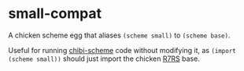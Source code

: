 # small-compat
A chicken scheme egg that aliases `(scheme small)` to `(scheme base)`.

Useful for running [chibi-scheme](https://github.com/ashinn/chibi-scheme) code without modifying it, as `(import (scheme small))` should just import the chicken [R7RS](http://wiki.call-cc.org/eggref/5/r7rs) base.
